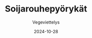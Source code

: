 ---
title: "Soijarouhepyörykät"
image: "https://vegaanibotti.lauravuo.me/2024/10/2024-10-28_small.png"
date: 2024-10-28
receipt_url: "https://vegeviettelys.fi/soijarouhepyorykat/"
author: "Vegeviettelys"
---